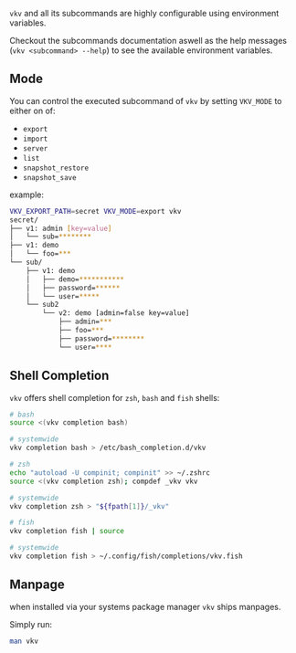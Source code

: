 `vkv` and  all its subcommands are highly configurable using environment variables.

Checkout the subcommands documentation aswell as the help messages (`vkv <subcommand> --help`) to see the available environment variables.

## Mode
You can control the executed subcommand of `vkv` by setting `VKV_MODE` to either on of:

* `export`
* `import`
* `server`
* `list`
* `snapshot_restore`
* `snapshot_save`

example:

```bash
VKV_EXPORT_PATH=secret VKV_MODE=export vkv
secret/
├── v1: admin [key=value]   
│   └── sub=********        
├── v1: demo
│   └── foo=***
└── sub/
    ├── v1: demo
    │   ├── demo=***********
    │   ├── password=******
    │   └── user=*****
    └── sub2
        └── v2: demo [admin=false key=value]
            ├── admin=***
            ├── foo=***
            ├── password=********
            └── user=****
```

## Shell Completion
`vkv` offers shell completion for `zsh`, `bash` and `fish` shells:

```bash
# bash
source <(vkv completion bash)

# systemwide
vkv completion bash > /etc/bash_completion.d/vkv

# zsh
echo "autoload -U compinit; compinit" >> ~/.zshrc
source <(vkv completion zsh); compdef _vkv vkv

# systemwide
vkv completion zsh > "${fpath[1]}/_vkv"

# fish
vkv completion fish | source

# systemwide
vkv completion fish > ~/.config/fish/completions/vkv.fish
```

## Manpage
when installed via your systems package manager `vkv` ships manpages.

Simply run:

```bash
man vkv
```